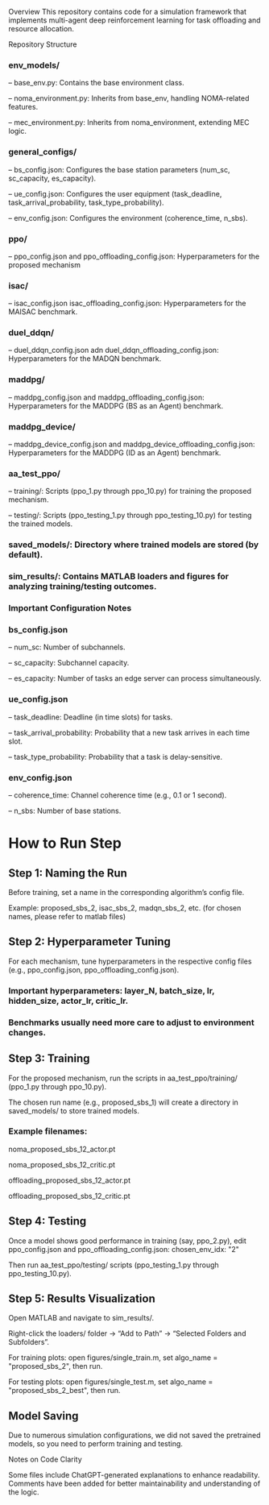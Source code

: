 Overview This repository contains code for a simulation framework that implements multi-agent deep reinforcement learning for task offloading and resource allocation.

Repository Structure 

### env_models/

– base_env.py: Contains the base environment class. 

– noma_environment.py: Inherits from base_env, handling NOMA-related features. 

– mec_environment.py: Inherits from noma_environment, extending MEC logic. 

### general_configs/

– bs_config.json: Configures the base station parameters (num_sc, sc_capacity, es_capacity).

– ue_config.json: Configures the user equipment (task_deadline, task_arrival_probability, task_type_probability).

– env_config.json: Configures the environment (coherence_time, n_sbs). 

### ppo/ 

– ppo_config.json and ppo_offloading_config.json: Hyperparameters for the proposed mechanism

### isac/ 

– isac_config.json isac_offloading_config.json: Hyperparameters for the MAISAC benchmark. 

### duel_ddqn/ 

– duel_ddqn_config.json adn duel_ddqn_offloading_config.json: Hyperparameters for the MADQN benchmark. 

### maddpg/ 

– maddpg_config.json and maddpg_offloading_config.json: Hyperparameters for the MADDPG (BS as an Agent) benchmark.

### maddpg_device/

– maddpg_device_config.json and maddpg_device_offloading_config.json: Hyperparameters for the MADDPG (ID as an Agent) benchmark. 

### aa_test_ppo/ 

– training/: Scripts (ppo_1.py through ppo_10.py) for training the proposed mechanism. 

– testing/: Scripts (ppo_testing_1.py through ppo_testing_10.py) for testing the trained models. 

### saved_models/: Directory where trained models are stored (by default). 

### sim_results/: Contains MATLAB loaders and figures for analyzing training/testing outcomes.

### Important Configuration Notes 

### bs_config.json 

– num_sc: Number of subchannels. 

– sc_capacity: Subchannel capacity. 

– es_capacity: Number of tasks an edge server can process simultaneously. 

### ue_config.json 

– task_deadline: Deadline (in time slots) for tasks.

– task_arrival_probability: Probability that a new task arrives in each time slot. 

– task_type_probability: Probability that a task is delay-sensitive. 

### env_config.json 

– coherence_time: Channel coherence time (e.g., 0.1 or 1 second).

– n_sbs: Number of base stations.

# How to Run Step 

## Step 1: Naming the Run

Before training, set a name in the corresponding algorithm’s config file.

Example: proposed_sbs_2, isac_sbs_2, madqn_sbs_2, etc.
(for chosen names, please refer to matlab files)

## Step 2: Hyperparameter Tuning

For each mechanism, tune hyperparameters in the respective config files (e.g., ppo_config.json, ppo_offloading_config.json).

### Important hyperparameters: layer_N, batch_size, lr, hidden_size, actor_lr, critic_lr.

### Benchmarks usually need more care to adjust to environment changes.

## Step 3: Training

For the proposed mechanism, run the scripts in aa_test_ppo/training/ (ppo_1.py through ppo_10.py).

The chosen run name (e.g., proposed_sbs_1) will create a directory in saved_models/ to store trained models.

### Example filenames:
noma_proposed_sbs_12_actor.pt

noma_proposed_sbs_12_critic.pt

offloading_proposed_sbs_12_actor.pt

offloading_proposed_sbs_12_critic.pt

## Step 4: Testing

Once a model shows good performance in training (say, ppo_2.py), edit ppo_config.json and ppo_offloading_config.json: chosen_env_idx: "2"

Then run aa_test_ppo/testing/ scripts (ppo_testing_1.py through ppo_testing_10.py).

## Step 5: Results Visualization

Open MATLAB and navigate to sim_results/.

Right-click the loaders/ folder → “Add to Path” → “Selected Folders and Subfolders”.

For training plots: open figures/single_train.m, set algo_name = "proposed_sbs_2", then run.

For testing plots: open figures/single_test.m, set algo_name = "proposed_sbs_2_best", then run.

## Model Saving

Due to numerous simulation configurations, we did not saved the pretrained models, so you need to perform training and testing.

Notes on Code Clarity

Some files include ChatGPT-generated explanations to enhance readability. Comments have been added for better maintainability and understanding of the logic.
